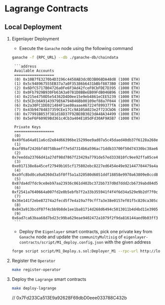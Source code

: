 # Lagrange Contracts

## Local Deployment

1. Eigenlayer Deployment

    - Execute the `Ganache` node using the following command

    ```bash
    ganache -f {RPC_URL} --db ./ganache-db/chaindata
    ```

        ```address
        Available Accounts
        ==================
        (0) 0x10B7fE3270b4D3196c4458AB3dc0D3B068DA48d8 (1000 ETH)
        (1) 0x5c948967555EB37a7a0F35386b6431bBbf8873B0 (1000 ETH)
        (2) 0x6DfC5717B04726a0Fe6F3Ad42fceF0CbFDE7D395 (1000 ETH)
        (3) 0x0Fb7929B930Fb63A3a0781D8BBeEB09FdB046B96 (1000 ETH)
        (4) 0x215e4750D5e54362D4D0ee15e9eb4861eCEE5239 (1000 ETH)
        (5) 0x5CDcb6A9143979E6A794846Bb00109ef88a7F044 (1000 ETH)
        (6) 0x2a30FC1DE021484F1ae80aaaeA67224f899377fA (1000 ETH)
        (7) 0x43b94784837359CEe17Cc9A105A023e2f723CbD6 (1000 ETH)
        (8) 0x77991B853f381d18D37F92BE0B3023dA48A34499 (1000 ETH)
        (9) 0x5eF6F609E9Bd361c4Cb3a404E185dFd30AF9A5B7 (1000 ETH)

        Private Keys
        ==================
        (0) 0x49f6a64a011a6cd2e84d66396be15299ee9ad07a5c45daed40db37f6128a268e
        (1) 0xaf09af2426bf40758baeff7e5d7314b6a596ac71ddb33700f50d74330bc38ae6
        (2) 0x7eedda23766d41a27df98d7867f23429a7791de57ed333810fc9ee92ffa85ce4
        (3) 0xe017138e8a45cef27949b165cf175802ebc8227ed6454e49e921447784479a4a
        (4) 0xa9fc8bd0ca9a0260d3a5f0ff5a1a320580d6051ddf18858e9970a63809e0ccd8
        (5) 0x87da4d7fdc9ce8eb97aa23936c061d402bc372bb737d0d7ddd2cb6739abd84d5
        (6) 0xf2541a7640664a007fd2e0b5ebfb7f2a33b355941f4f4f6d34a529e9b2df7f0c
        (7) 0x36e141f2ebe87274a2fecd5f7e4a19a7f9cff7a3e38e0157ef01f5c820ca305c
        (8) 0x843a913bcdf07f4cbb9b8de1ee1ba81714d268d6494c5013011b4d4bd11e3905
        (9) 0x6ad7ca63baa68d7bd23c99ba629eae9402472a1079f2f9da816144aed9b03ff3
        ```
    - Deploy the `Eigenlayer` smart contracts, pick one private key from `Ganache` node and update the `communityMultisig` of `eigenlayer-contracts/script/M1_deploy.config.json` with the given address

    ```bash
    forge script script/M1_Deploy.s.sol:Deployer_M1 --rpc-url http://localhost:8545  --private-key {PRIVATE_KEY} --broadcast -vvvv
    ```

2. Register the `Operator`

    ```bash
    make register-operator 
    ```

3. Deploy the `Lagrange` smart contracts

    ```bash
    make deploy-lagrange
    ```

    // 0x7Fd233Ca513E9a92628F69dbD0eee033788C432b